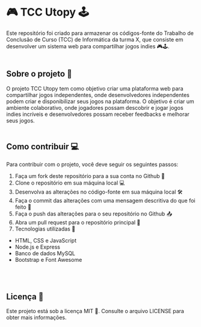 # 🎮 TCC Utopy 🕹️
Este repositório foi criado para armazenar os códigos-fonte do Trabalho de Conclusão de Curso (TCC) de Informática da turma X, que consiste em desenvolver um sistema web para compartilhar jogos indies 🎮🕹️.
<br>
<br>


## Sobre o projeto 📝
O projeto TCC Utopy tem como objetivo criar uma plataforma web para compartilhar jogos independentes, onde desenvolvedores independentes podem criar e disponibilizar seus jogos na plataforma. O objetivo é criar um ambiente colaborativo, onde jogadores possam descobrir e jogar jogos indies incríveis e desenvolvedores possam receber feedbacks e melhorar seus jogos.
<br>
<br>


## Como contribuir 💻
Para contribuir com o projeto, você deve seguir os seguintes passos:

1. Faça um fork deste repositório para a sua conta no Github 🔱
2. Clone o repositório em sua máquina local 💻
3. Desenvolva as alterações no código-fonte em sua máquina local 🛠️
4. Faça o commit das alterações com uma mensagem descritiva do que foi feito 💬
5. Faça o push das alterações para o seu repositório no Github 📤
6. Abra um pull request para o repositório principal 🔀
7. Tecnologias utilizadas 🚀
  - HTML, CSS e JavaScript
  - Node.js e Express
  - Banco de dados MySQL
  - Bootstrap e Font Awesome
<br>
<br>


## Licença 📜
Este projeto está sob a licença MIT 📄. Consulte o arquivo LICENSE para obter mais informações.

